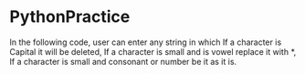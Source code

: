 # PythonPractice
In the following code, user can enter any string in which
If a character is Capital it will be deleted,
If a character is small and is vowel replace it with *,
If a character is small and consonant or number be it as it is.
